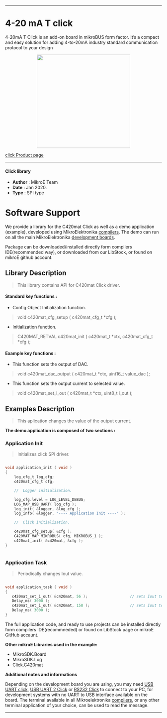
---
# 4-20 mA T click

4-20mA T Click is an add-on board in mikroBUS form factor. It’s a compact and easy solution for adding 4-to-20mA industry standard communication protocol to your design

<p align="center">
  <img src="https://download.mikroe.com/images/click_for_ide/420mat_click.png" height=300px>
</p>

[click Product page](<https://www.mikroe.com/4-20ma-t-click>)

---


#### Click library 

- **Author**        : MikroE Team
- **Date**          : Jan 2020.
- **Type**          : SPI type


# Software Support

We provide a library for the C420mat Click 
as well as a demo application (example), developed using MikroElektronika 
[compilers](https://shop.mikroe.com/compilers). 
The demo can run on all the main MikroElektronika [development boards](https://shop.mikroe.com/development-boards).

Package can be downloaded/installed directly form compilers IDE(recommended way), or downloaded from our LibStock, or found on mikroE github account. 

## Library Description

> This library contains API for C420mat Click driver.

#### Standard key functions :

- Config Object Initialization function.
> void c420mat_cfg_setup ( c420mat_cfg_t *cfg ); 
 
- Initialization function.
> C420MAT_RETVAL c420mat_init ( c420mat_t *ctx, c420mat_cfg_t *cfg );



#### Example key functions :

- This function sets the output of DAC.
> void c420mat_dac_output ( c420mat_t *ctx, uint16_t value_dac );
 
- This function sets the output current to selected value.
> void c420mat_set_i_out ( c420mat_t *ctx, uint8_t i_out );


## Examples Description

> This aplication changes the value of the output current.

**The demo application is composed of two sections :**

### Application Init 

> Initializes click SPI driver.

```c

void application_init ( void )
{
    log_cfg_t log_cfg;
    c420mat_cfg_t cfg;

    //  Logger initialization.

    log_cfg.level = LOG_LEVEL_DEBUG;
    LOG_MAP_USB_UART( log_cfg );
    log_init( &logger, &log_cfg );
    log_info( &logger, "---- Application Init ----" );

    //  Click initialization.

    c420mat_cfg_setup( &cfg );
    C420MAT_MAP_MIKROBUS( cfg, MIKROBUS_1 );
    c420mat_init( &c420mat, &cfg );
}
  
```

### Application Task

> Periodically changes Iout value.

```c

void application_task ( void )
{
   c420mat_set_i_out( &c420mat, 56 );                   // sets Iout to 5.6mA
   Delay_ms( 3000 );
   c420mat_set_i_out( &c420mat, 158 );                  // sets Iout to 15.8mA
   Delay_ms( 3000 );
}  

```


The full application code, and ready to use projects can be  installed directly form compilers IDE(recommneded) or found on LibStock page or mikroE GitHub accaunt.

**Other mikroE Libraries used in the example:** 

- MikroSDK.Board
- MikroSDK.Log
- Click.C420mat

**Additional notes and informations**

Depending on the development board you are using, you may need 
[USB UART click](https://shop.mikroe.com/usb-uart-click), 
[USB UART 2 Click](https://shop.mikroe.com/usb-uart-2-click) or 
[RS232 Click](https://shop.mikroe.com/rs232-click) to connect to your PC, for 
development systems with no UART to USB interface available on the board. The 
terminal available in all Mikroelektronika 
[compilers](https://shop.mikroe.com/compilers), or any other terminal application 
of your choice, can be used to read the message.



---
